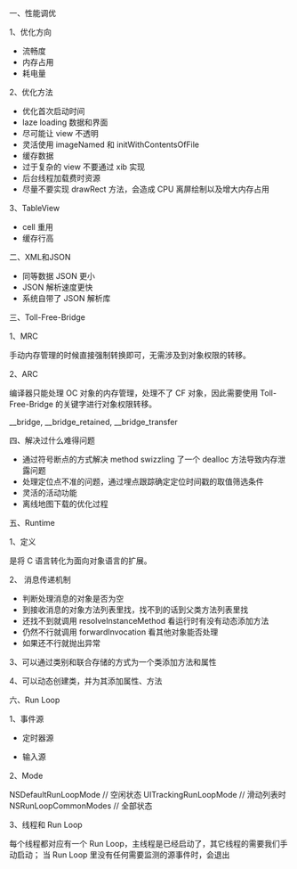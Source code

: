 一、性能调优

1、优化方向

* 流畅度
* 内存占用
* 耗电量

2、优化方法

* 优化首次启动时间
* laze loading 数据和界面
* 尽可能让 view 不透明
* 灵活使用 imageNamed 和 initWithContentsOfFile
* 缓存数据
* 过于复杂的 view 不要通过 xib 实现
* 后台线程加载费时资源
* 尽量不要实现 drawRect 方法，会造成 CPU 离屏绘制以及增大内存占用

3、TableView

* cell 重用
* 缓存行高

二、XML和JSON

* 同等数据 JSON 更小
* JSON 解析速度更快
* 系统自带了 JSON 解析库

三、Toll-Free-Bridge

1、MRC

手动内存管理的时候直接强制转换即可，无需涉及到对象权限的转移。

2、ARC

编译器只能处理 OC 对象的内存管理，处理不了 CF 对象，因此需要使用 Toll-Free-Bridge 的关键字进行对象权限转移。

__bridge, __bridge_retained, __bridge_transfer

四、解决过什么难得问题

* 通过符号断点的方式解决 method swizzling 了一个 dealloc 方法导致内存泄露问题
* 处理定位点不准的问题，通过埋点跟踪确定定位时间戳的取值筛选条件
* 灵活的活动功能
* 离线地图下载的优化过程

五、Runtime

1、定义

是将 C 语言转化为面向对象语言的扩展。

2、 消息传递机制

* 判断处理消息的对象是否为空
* 到接收消息的对象方法列表里找，找不到的话到父类方法列表里找
* 还找不到就调用 resolveInstanceMethod 看运行时有没有动态添加方法
* 仍然不行就调用 forwardInvocation 看其他对象能否处理
* 如果还不行就抛出异常

3、可以通过类别和联合存储的方式为一个类添加方法和属性

4、可以动态创建类，并为其添加属性、方法

六、Run Loop

1、事件源

* 定时器源

* 输入源

2、Mode

NSDefaultRunLoopMode // 空闲状态
UITrackingRunLoopMode // 滑动列表时
NSRunLoopCommonModes // 全部状态

3、线程和 Run Loop

每个线程都对应有一个 Run Loop，主线程是已经启动了，其它线程的需要我们手动启动；
当 Run Loop 里没有任何需要监测的源事件时，会退出










